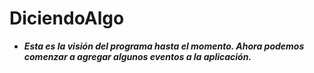 # DiciendoAlgo
- **_Esta es la visión del programa hasta el momento. Ahora podemos comenzar a agregar algunos eventos a la aplicación._**
